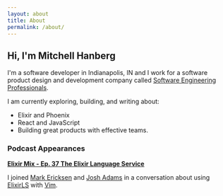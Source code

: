```yaml
---
layout: about
title: About
permalink: /about/
---
```

## Hi, I'm Mitchell Hanberg

I'm a software developer in Indianapolis, IN and I work for a software product design and development company called [Software Engineering Professionals](https://www.sep.com).

I am currently exploring, building, and writing about:
- Elixir and Phoenix
- React and JavaScript
- Building great products with effective teams.

### Podcast Appearances

**[Elixir Mix - Ep. 37 The Elixir Language Service](https://devchat.tv/elixir-mix/emx-037-the-elixir-language-service-with-mitchell-hanberg/)**

I joined [Mark Ericksen](https://twitter.com/brainlid) and [Josh Adams](https://twitter.com/knewter) in a conversation about using [ElixirLS](https://github.com/JakeBecker/elixir-ls) with [Vim](https://www.vim.org/).
